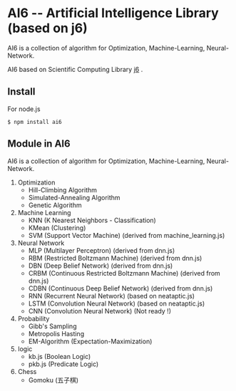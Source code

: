 # AI6 -- Artificial Intelligence Library (based on j6)

AI6 is a collection of algorithm for Optimization, Machine-Learning, Neural-Network.

AI6 based on Scientific Computing Library [j6](https://github.com/ccckmit/j6) . 

## Install

For node.js 

```
$ npm install ai6
```

## Module in AI6

AI6 is a collection of algorithm for Optimization, Machine-Learning, Neural-Network.

1. Optimization
    * Hill-Climbing Algorithm
    * Simulated-Annealing Algorithm
    * Genetic Algorithm
2. Machine Learning
    * KNN (K Nearest Neighbors - Classification)
    * KMean (Clustering)
    * SVM (Support Vector Machine) (derived from machine_learning.js)
3. Neural Network
    * MLP (Multilayer Perceptron) (derived from dnn.js)
    * RBM (Restricted Boltzmann Machine) (derived from dnn.js)
    * DBN (Deep Belief Network) (derived from dnn.js)
    * CRBM (Continuous Restricted Boltzmann Machine) (derived from dnn.js)
    * CDBN (Continuous Deep Belief Network) (derived from dnn.js)
    * RNN (Recurrent Neural Network) (based on neataptic.js)
    * LSTM (Convolution Neural Network) (based on neataptic.js)
    * CNN (Convolution Neural Network) (Not ready !)
4. Probability
    * Gibb's Sampling
    * Metropolis Hasting
    * EM-Algorithm (Expectation-Maximization)
5. logic
    * kb.js (Boolean Logic)
    * pkb.js (Predicate Logic)
6. Chess
    * Gomoku (五子棋)
